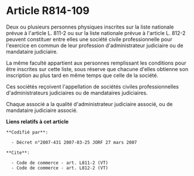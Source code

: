 # Article R814-109

Deux ou plusieurs personnes physiques inscrites sur la liste nationale prévue à l'article L. 811-2 ou sur la liste nationale
prévue à l'article L. 812-2 peuvent constituer entre elles une société civile professionnelle pour l'exercice en commun de
leur profession d'administrateur judiciaire ou de mandataire judiciaire. 

La même faculté appartient aux personnes remplissant les conditions pour être inscrites sur cette liste, sous réserve que
chacune d'elles obtienne son inscription au plus tard en même temps que celle de la société. 

Ces sociétés reçoivent l'appellation de sociétés civiles professionnelles d'administrateurs judiciaires ou de mandataires
judiciaires. 

Chaque associé a la qualité d'administrateur judiciaire associé, ou de mandataire judiciaire associé.

**Liens relatifs à cet article**

	**Codifié par**:

	  - Décret n°2007-431 2007-03-25 JORF 27 mars 2007

	**Cite**:

	  - Code de commerce - art. L811-2 (VT)
	  - Code de commerce - art. L812-2 (VT)
